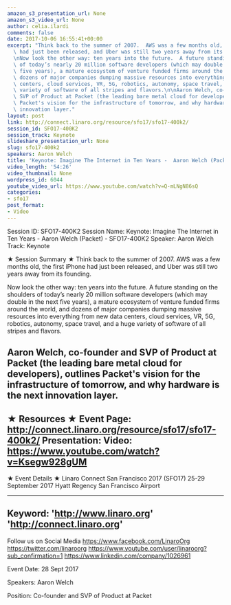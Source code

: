 ```yaml
---
amazon_s3_presentation_url: None
amazon_s3_video_url: None
author: celia.ilardi
comments: false
date: 2017-10-06 16:55:41+00:00
excerpt: "Think back to the summer of 2007.  AWS was a few months old, the first iPhone\
  \ had just been released, and Uber was still two years away from its founding. \n\
  \nNow look the other way: ten years into the future.  A future standing on the shoulders\
  \ of today’s nearly 20 million software developers (which may double in the next\
  \ five years), a mature ecosystem of venture funded firms around the world, and\
  \ dozens of major companies dumping massive resources into everything from new data\
  \ centers, cloud services, VR, 5G, robotics, autonomy, space travel, and a huge\
  \ variety of software of all stripes and flavors.\n\nAaron Welch, co-founder and\
  \ SVP of Product at Packet (the leading bare metal cloud for developers), outlines\
  \ Packet's vision for the infrastructure of tomorrow, and why hardware is the next\
  \ innovation layer."
layout: post
link: http://connect.linaro.org/resource/sfo17/sfo17-400k2/
session_id: SFO17-400K2
session_track: Keynote
slideshare_presentation_url: None
slug: sfo17-400k2
speakers: Aaron Welch
title: 'Keynote: Imagine The Internet in Ten Years -  Aaron Welch (Packet)  - SFO17-400K2'
video_length: '54:26'
video_thumbnail: None
wordpress_id: 6044
youtube_video_url: https://www.youtube.com/watch?v=Q-mLNgN86sQ
categories:
- sfo17
post_format:
- Video
---
```


Session ID: SFO17-400K2
Session Name: Keynote: Imagine The Internet in Ten Years - Aaron Welch (Packet) - SFO17-400K2
Speaker: Aaron Welch
Track: Keynote

★ Session Summary ★
Think back to the summer of 2007. AWS was a few months old, the first iPhone had just been released, and Uber was still two years away from its founding.

Now look the other way: ten years into the future. A future standing on the shoulders of today’s nearly 20 million software developers (which may double in the next five years), a mature ecosystem of venture funded firms around the world, and dozens of major companies dumping massive resources into everything from new data centers, cloud services, VR, 5G, robotics, autonomy, space travel, and a huge variety of software of all stripes and flavors.

Aaron Welch, co-founder and SVP of Product at Packet (the leading bare metal cloud for developers), outlines Packet's vision for the infrastructure of tomorrow, and why hardware is the next innovation layer.
---------------------------------------------------
★ Resources ★
Event Page: http://connect.linaro.org/resource/sfo17/sfo17-400k2/
Presentation:
Video: https://www.youtube.com/watch?v=Ksegw928gUM
---------------------------------------------------

★ Event Details ★
Linaro Connect San Francisco 2017 (SFO17)
25-29 September 2017
Hyatt Regency San Francisco Airport

---------------------------------------------------
Keyword:
'http://www.linaro.org'
'http://connect.linaro.org'
---------------------------------------------------
Follow us on Social Media
https://www.facebook.com/LinaroOrg
https://twitter.com/linaroorg
https://www.youtube.com/user/linaroorg?sub_confirmation=1
https://www.linkedin.com/company/1026961

Event Date: 28 Sept 2017

Speakers: Aaron Welch

Position: Co-founder and SVP of Product at Packet
